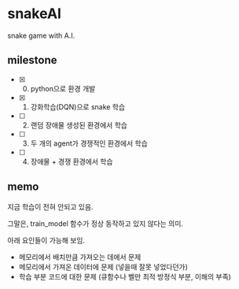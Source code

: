 # snakeAI

snake game with A.I.

## milestone

- [x] 0. python으로 환경 개발
- [x] 1. 강화학습(DQN)으로 snake 학습
- [ ] 2. 랜덤 장애물 생성된 환경에서 학습
- [ ] 3. 두 개의 agent가 경쟁적인 환경에서 학습
- [ ] 4. 장애물 + 경쟁 환경에서 학습

## memo

지금 학습이 전혀 안되고 있음.

그말은, train_model 함수가 정상 동작하고 있지 않다는 의미.

아래 요인들이 가능해 보임.

- 메모리에서 배치만큼 가져오는 데에서 문제
- 메모리에서 가져온 데이터에 문제 (넣을때 잘못 넣었다던가)
- 학습 부분 코드에 대한 문제 (큐함수나 벨만 최적 방정식 부분, 이해의 부족)

